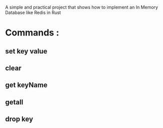 A simple and practical project that shows how to implement an In Memory Database like Redis in Rust

<h1>Commands :</h1> 

<h2>set key value</h2>
<h2>clear
</h2>
<h2>get keyName</h2>
<h2>getall</h2>
<h2>drop key</h2>
